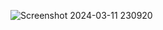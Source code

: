 ![Screenshot 2024-03-11 230920](https://github.com/asheesh-02/Smart-Attendance-System-Using-RFID-and-ESP8266/assets/130135498/9f69ad94-db58-4828-8c8a-dce78351ef71)


